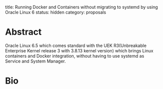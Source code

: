 title: Running Docker and Containers without migrating to systemd by using
Oracle Linux 6
status: hidden
category: proposals

 # Abstract
Oracle Linux 6.5 which comes standard with the UEK R3(Unbreakable
Enterprise Kernel release 3 with 3.8.13 kernel version) which brings Linux
containers and Docker integration, without having to use systemd as Service and System Manager.

 # Bio
